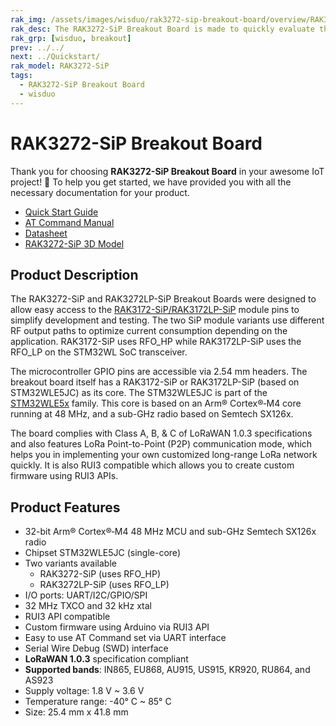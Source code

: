 ```yaml
---
rak_img: /assets/images/wisduo/rak3272-sip-breakout-board/overview/RAK3272-SiP-Breakout_home.png
rak_desc: The RAK3272-SiP Breakout Board is made to quickly evaluate the RAK3272-SiP module. The form factor board allows access to most GPIOs.
rak_grp: [wisduo, breakout]
prev: ../../
next: ../Quickstart/
rak_model: RAK3272-SiP
tags:
  - RAK3272-SiP Breakout Board
  - wisduo
---
```


# RAK3272-SiP Breakout Board

Thank you for choosing **RAK3272-SiP Breakout Board** in your awesome IoT project! 🎉 To help you get started, we have provided you with all the necessary documentation for your product.

* [Quick Start Guide](/Product-Categories/WisDuo/RAK3272-SiP-Breakout-Board/Quickstart/)
* [AT Command Manual](/Product-Categories/WisDuo/RAK3272-SiP-Breakout-Board/AT-Command-Manual/)
* [Datasheet](/Product-Categories/WisDuo/RAK3272-SiP-Breakout-Board/Datasheet/)
* [RAK3272-SiP 3D Model](https://downloads.rakwireless.com/3D_File/WisDuo/3D_RAK3272-SiP.step)



## Product Description

The RAK3272-SiP and RAK3272LP-SiP Breakout Boards were designed to allow easy access to the [RAK3172-SiP/RAK3172LP-SiP](https://docs.rakwireless.com/Product-Categories/WisDuo/RAK3172-Module/Overview) module pins to simplify development and testing. The two SiP module variants use different RF output paths to optimize current consumption depending on the application. RAK3172-SiP uses RFO_HP while RAK3172LP-SiP uses the RFO_LP on the STM32WL SoC transceiver.

The microcontroller GPIO pins are accessible via 2.54&nbsp;mm headers. The breakout board itself has a RAK3172-SiP or RAK3172LP-SiP (based on STM32WLE5JC) as its core. The STM32WLE5JC is part of the [STM32WLE5x](https://www.st.com/en/microcontrollers-microprocessors/stm32wlex.html) family. This core is based on an Arm® Cortex®‐M4 core running at 48&nbsp;MHz, and a sub-GHz radio based on Semtech SX126x.

The board complies with Class A, B, & C of LoRaWAN 1.0.3 specifications and also features LoRa Point-to-Point (P2P) communication mode, which helps you in implementing your own customized long-range LoRa network quickly. It is also RUI3 compatible which allows you to create custom firmware using RUI3 APIs.

## Product Features

- 32-bit Arm® Cortex®‐M4 48&nbsp;MHz MCU and sub-GHz Semtech SX126x radio
- Chipset STM32WLE5JC (single-core)
- Two variants available
    - RAK3272-SiP (uses RFO_HP)
    - RAK3272LP-SiP (uses RFO_LP)
- I/O ports: UART/I2C/GPIO/SPI
- 32&nbsp;MHz TXCO and 32&nbsp;kHz xtal
- RUI3 API compatible
- Custom firmware using Arduino via RUI3 API
- Easy to use AT Command set via UART interface
- Serial Wire Debug (SWD) interface
- **LoRaWAN 1.0.3** specification compliant
- **Supported bands**: IN865, EU868, AU915, US915, KR920, RU864, and AS923
- Supply voltage: 1.8&nbsp;V ~ 3.6&nbsp;V
- Temperature range: -40°&nbsp;C ~ 85°&nbsp;C
- Size: 25.4&nbsp;mm x 41.8&nbsp;mm